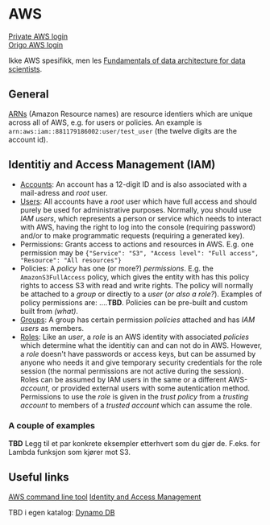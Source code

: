 # AWS
[Private AWS login](https://espenpersonal.signin.aws.amazon.com/console)  
[Origo AWS login](https://login.oslo.kommune.no/auth/realms/AD/protocol/saml/clients/amazon-aws)  


  
Ikke AWS spesifikk, men les [Fundamentals of data architecture for data scientists](https://towardsdatascience.com/fundamentals-of-data-architecture-to-help-data-scientists-understand-architectural-diagrams-better-7bd26de41c66).  

## General
[ARNs](https://docs.aws.amazon.com/general/latest/gr/aws-arns-and-namespaces.html) (Amazon Resource names) are resource identiers which are unique across all of  AWS, e.g. for users or policies. An example is `arn:aws:iam::881179186002:user/test_user` (the twelve digits are the account id).  

## Identitiy and Access Management (IAM)
- [Accounts](https://docs.aws.amazon.com/IAM/latest/UserGuide/id_root-user.html): An account has a 12-digit ID and is also associated with a mail-adress and *root* user.
- [Users](https://docs.aws.amazon.com/IAM/latest/UserGuide/id_users.html): All accounts have a *root* user which have full access and should purely be used for administrative purposes. Normally, you should use *IAM users*, which represents a person or service which needs to interact with AWS, having the right to log into the console (requiring password) and/or to make programmatic requests (requiring a generated key). 
- Permissions: Grants access to actions and resources in AWS. E.g. one permission may be `{"Service": "S3", "Access level": "Full access", "Resource": "All resources"}`
- Policies: A *policy* has one (or more?) *permissions*. E.g. the `AmazonS3FullAccess` policy, which gives the entity with has this policy rights to access S3 with read and write rights. The policy will normally be attached to a *group* or directly to a *user* (*or also a role?*). Examples of policy permissions are: ....**TBD**. Policies can be pre-built and custom built from *(what)*.
- [Groups](https://docs.aws.amazon.com/IAM/latest/UserGuide/id_groups.html): A group has certain permission *policies* attached and has *IAM users* as members.
- [Roles](https://docs.aws.amazon.com/IAM/latest/UserGuide/id_roles.html): Like an *user*, a *role* is an AWS identity with associated *policies* which determine what the identitiy can and can not do in AWS. However, a *role* doesn't have passwords or access keys, but can be assumed by anyone who needs it and give temporary security credentials for the role session (the normal permissions are not active during the session).  Roles can be assumed by IAM users in the same or a different AWS-*account*, or provided external users with some autentication method. Permissions to use the *role* is given in the *trust policy* from a *trusting account* to members of a *trusted account* which can assume the role. 

### A couple of examples
**TBD** Legg til et par konkrete eksempler etterhvert som du gjør de. F.eks. for Lambda funksjon som kjører mot S3.

## Useful links
[AWS command line tool](https://aws.amazon.com/cli/)
[Identity and Access Management](https://docs.aws.amazon.com/IAM/latest/UserGuide/id.html)  

TBD i egen katalog: [Dynamo DB](https://link.medium.com/TmLpxi2h2cb)  
